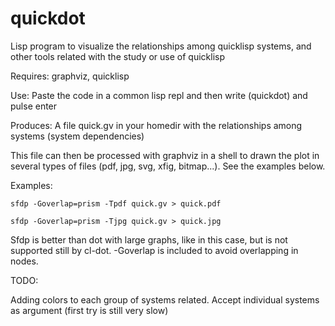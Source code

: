 # quickdot
Lisp program to visualize the relationships among quicklisp systems, and other tools related with the study or use of quicklisp

Requires: graphviz, quicklisp

Use: 
Paste the code in a common lisp repl and then write (quickdot) and pulse enter

Produces: 
A file quick.gv in your homedir with the relationships among systems (system dependencies) 

This file can then be processed with graphviz in a shell to drawn the plot in several types of files (pdf, jpg, svg, xfig, bitmap...). See the examples below.

Examples:

`sfdp -Goverlap=prism -Tpdf quick.gv > quick.pdf`

`sfdp -Goverlap=prism -Tjpg quick.gv > quick.jpg`

Sfdp is better than dot with large graphs, like in this case, but is not supported still by cl-dot. -Goverlap is included to avoid overlapping in nodes.

TODO:

Adding colors to each group of systems related.
Accept individual systems as argument (first try is still very slow) 
